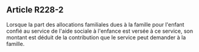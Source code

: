 ## Article R228-2

Lorsque la part des allocations familiales dues à la famille pour l'enfant confié au service de l'aide sociale à
l'enfance est versée à ce service, son montant est déduit de la contribution que le service peut demander à la
famille.

